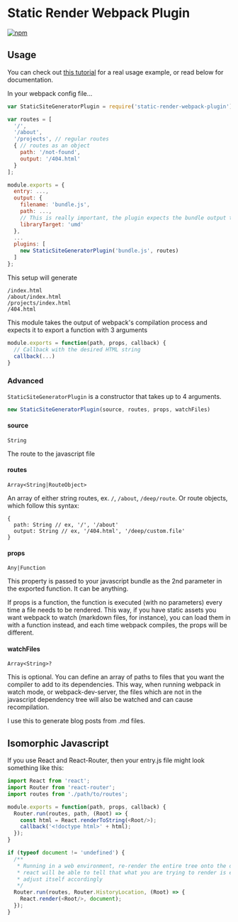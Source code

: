# Static Render Webpack Plugin

[![npm](https://img.shields.io/npm/v/static-render-webpack-plugin.svg?style=flat-square)](https://www.npmjs.com/package/static-render-webpack-plugin)

## Usage

You can check out [this tutorial](http://www.qimingweng.com/writing/webpack-static-render) for a real usage example, or read below for documentation.

In your webpack config file...

```javascript
var StaticSiteGeneratorPlugin = require('static-render-webpack-plugin');

var routes = [
  '/',
  '/about',
  '/projects', // regular routes
  { // routes as an object
    path: '/not-found',
    output: '/404.html'
  }
];

module.exports = {
  entry: ...,
  output: {
    filename: 'bundle.js',
    path: ...,
    // This is really important, the plugin expects the bundle output to export a function
    libraryTarget: 'umd'
  },
  ...
  plugins: [
    new StaticSiteGeneratorPlugin('bundle.js', routes)
  ]
};
```

This setup will generate

```
/index.html
/about/index.html
/projects/index.html
/404.html
```

This module takes the output of webpack's compilation process and expects it to export a function with 3 arguments

```javascript
module.exports = function(path, props, callback) {
  // Callback with the desired HTML string
  callback(...)
}
```

### Advanced

`StaticSiteGeneratorPlugin` is a constructor that takes up to 4 arguments.

```javascript
new StaticSiteGeneratorPlugin(source, routes, props, watchFiles)
```

#### source

`String`

The route to the javascript file

#### routes

`Array<String|RouteObject>`

An array of either string routes, ex. `/`, `/about`, `/deep/route`. Or route objects, which follow this syntax:

```
{
  path: String // ex, '/', '/about'
  output: String // ex, '/404.html', '/deep/custom.file'
}
```

#### props

`Any|Function`

This property is passed to your javascript bundle as the 2nd parameter in the exported function. It can be anything.

If props is a function, the function is executed (with no parameters) every time a file needs to be rendered. This way, if you have static assets you want webpack to watch (markdown files, for instance), you can load them in with a function instead, and each time webpack compiles, the props will be different.

#### watchFiles

`Array<String>?`

This is optional. You can define an array of paths to files that you want the compiler to add to its dependencies. This way, when running webpack in watch mode, or webpack-dev-server, the files which are not in the javascript dependency tree will also be watched and can cause recompilation.

I use this to generate blog posts from .md files.

## Isomorphic Javascript

If you use React and React-Router, then your entry.js file might look something like this:

```javascript
import React from 'react';
import Router from 'react-router';
import routes from './path/to/routes';

module.exports = function(path, props, callback) {
  Router.run(routes, path, (Root) => {
    const html = React.renderToString(<Root/>);
    callback('<!doctype html>' + html);
  });
}

if (typeof document != 'undefined') {
  /**
   * Running in a web environment, re-render the entire tree onto the document, 
   * react will be able to tell that what you are trying to render is exactly the same and 
   * adjust itself accordingly
   */
  Router.run(routes, Router.HistoryLocation, (Root) => {
    React.render(<Root/>, document);
  });
}
```

